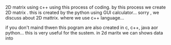 2D matrix using c++ using this process of coding.
by this process we create 2D matrix .
this is created by the python using GUI calculator...
sorry , we discuss about 2D mattrix. where we use c++ language...

if you don't maind thwen this pogram are also created in c, c++, java aor python...
this is very useful for the sustem.
in 2d maritx we can shows data into 
